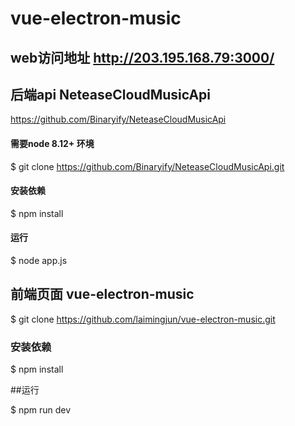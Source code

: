 # vue-electron-music

## web访问地址 http://203.195.168.79:3000/

## 后端api NeteaseCloudMusicApi

https://github.com/Binaryify/NeteaseCloudMusicApi

#### 需要node 8.12+ 环境

$ git clone https://github.com/Binaryify/NeteaseCloudMusicApi.git

#### 安装依赖

$ npm install

#### 运行

$ node app.js



## 前端页面 vue-electron-music 
$ git clone https://github.com/laimingjun/vue-electron-music.git

### 安装依赖

$ npm install


##运行

$ npm run dev
